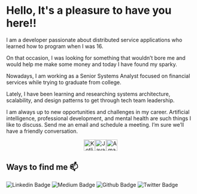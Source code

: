 # Hello, It's a pleasure to have you here!!

I am a developer passionate about distributed service applications who learned how to program when I was 16.

On that occasion, I was looking for something that wouldn’t bore me and would help me make some money and today I have found my sparky.

Nowadays, I am working as a Senior Systems Analyst focused on financial services while trying to graduate from college.

Lately, I have been learning and researching systems architecture, scalability, and design patterns to get through tech team leadership.

I am always up to new opportunities and challenges in my career. Artificial intelligence, professional development, and mental health are such things I like to discuss. Send me an email and schedule a meeting. I’m sure we’ll have a friendly conversation.


<div align="center" style="display: flex; justify-content: center; align-items: center; flex-direction: row">
    <img align="center" alt="Kotlin" height="30" width="30" src="https://cdn.jsdelivr.net/gh/devicons/devicon/icons/kotlin/kotlin-plain.svg" />
    <img align="center" alt="Java" height="30" width="30" src="https://cdn.jsdelivr.net/gh/devicons/devicon@latest/icons/java/java-original-wordmark.svg" />
    <img align="center" alt="Amazon Web Services" height="30" width="30" src="https://cdn.jsdelivr.net/gh/devicons/devicon@latest/icons/amazonwebservices/amazonwebservices-original-wordmark.svg" />
</div>

## Ways to find me 📫

![Linkedin Badge](https://img.shields.io/badge/-LinkedIn-blue?style=flat-square&logo=Linkedin&logoColor=white&link=https://www.linkedin.com/in/iagxferreira/)
![Medium Badge](https://img.shields.io/badge/-Medium-black?style=flat-square&logo=Medium&logoColor=white&link=https://medium.com/@iagxferreira)
![Github Badge](https://img.shields.io/github/followers/iagxferreira?style=social)
![Twitter Badge](https://img.shields.io/twitter/follow/iagxferreira?style=social)
